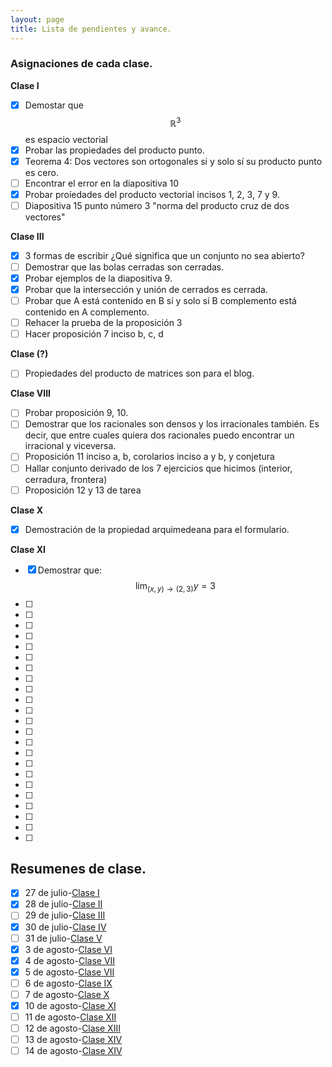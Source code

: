 ```yaml
---
layout: page
title: Lista de pendientes y avance.
---
```


### Asignaciones de cada clase.

__Clase I__

- [x] Demostar que $$\mathbb{R}^3$$ es espacio vectorial
- [x] Probar las propiedades del producto punto.
- [x] Teorema 4: Dos vectores son ortogonales si y solo sí su producto punto es cero.
- [ ] Encontrar el error en la diapositiva 10
- [x] Probar proíedades del producto vectorial incisos 1, 2, 3, 7 y 9.
- [ ] Diapositiva 15 punto número 3 "norma del producto cruz de dos vectores"

__Clase III__
- [x] 3 formas de escribir ¿Qué significa que un conjunto no sea abierto? 
- [ ] Demostrar que las bolas cerradas son cerradas.
- [x] Probar ejemplos de la diapositiva 9.
- [x] Probar que la intersección y unión de cerrados es cerrada. 
- [ ] Probar que A está contenido en B sí y solo sí B complemento está contenido en A complemento.
- [ ] Rehacer la prueba de la proposición 3
- [ ] Hacer proposición 7 inciso b, c, d

__Clase (?)__
- [ ] Propiedades del producto de matrices son para el blog.

__Clase VIII__
- [ ] Probar proposición 9, 10.
- [ ] Demostrar que los racionales son densos y los irracionales también. Es decir, que entre cuales quiera dos racionales puedo encontrar un irracional y viceversa.
- [ ] Proposición 11 inciso a, b, corolarios inciso a y b, y conjetura
- [ ] Hallar conjunto derivado de los 7 ejercicios que hicimos (interior, cerradura, frontera)
- [ ] Proposición 12 y 13 de tarea

__Clase X__
- [x] Demostración de la propiedad arquimedeana para el formulario.

__Clase XI__
- [x] Demostrar que: $$\displaystyle{\lim_{(x,y)\to(2,3)}{y}=3}$$
- [ ] 
- [ ] 
- [ ] 
- [ ] 
- [ ] 
- [ ] 
- [ ] 
- [ ] 
- [ ] 
- [ ] 
- [ ] 
- [ ] 
- [ ] 
- [ ] 
- [ ] 
- [ ] 
- [ ] 
- [ ] 
- [ ] 
- [ ] 
- [ ] 
- [ ] 
- [ ] 

## Resumenes de clase.

- [x] 27 de julio-[Clase I](https://fjsantim.github.io/calculo-iii//2020/07/27/Resumen-de-la-Clase-I.html)
- [x] 28 de julio-[Clase II](https://fjsantim.github.io/calculo-iii//2020/07/28/Resumen-de-la-Clase-II.html)
- [ ] 29 de julio-[Clase III]()
- [x] 30 de julio-[Clase IV](https://fjsantim.github.io/calculo-iii//2020/07/30/Resumen-de-la-Clase-IV.html)
- [ ] 31 de julio-[Clase V]()
- [x] 3 de agosto-[Clase VI](https://fjsantim.github.io/calculo-iii//2020/08/03/Resumen-de-la-Clase-VI.html)
- [x] 4 de agosto-[Clase VII](https://fjsantim.github.io/calculo-iii//2020/08/04/Resumen-de-la-Clase-VII.html)
- [x] 5 de agosto-[Clase VII]()
- [ ] 6 de agosto-[Clase IX]()
- [ ] 7 de agosto-[Clase X]()
- [x] 10 de agosto-[Clase XI](https://fjsantim.github.io/calculo-iii//2020/08/10/Resumen-de-la-Clase-XI.html)
- [ ] 11 de agosto-[Clase XII]()
- [ ] 12 de agosto-[Clase XIII]()
- [ ] 13 de agosto-[Clase XIV]()
- [ ] 14 de agosto-[Clase XIV]()
